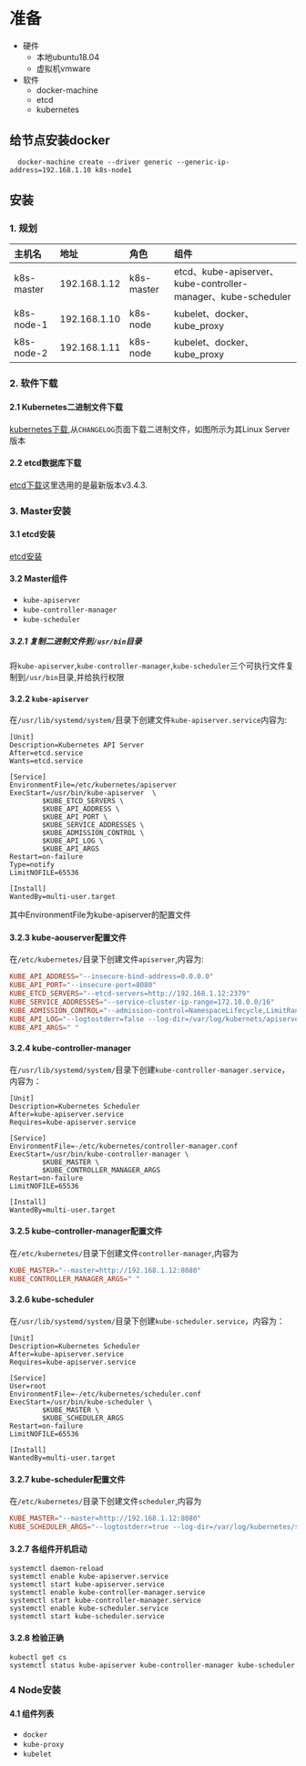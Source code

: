 # 准备

- 硬件
  - 本地ubuntu18.04
  - 虚拟机vmware
- 软件
  - docker-machine
  - etcd
  - kubernetes

## 给节点安装docker

```shell
  docker-machine create --driver generic --generic-ip-address=192.168.1.10 k8s-node1
```

## 安装

### 1. 规划

| 主机名     | 地址         | 角色       | 组件                                                          |
| :--------- | :----------- | :--------- | :------------------------------------------------------------ |
| k8s-master | 192.168.1.12 | k8s-master | etcd、kube-apiserver、kube-controller-manager、kube-scheduler |
| k8s-node-1 | 192.168.1.10 | k8s-node   | kubelet、docker、kube_proxy                                   |
| k8s-node-2 | 192.168.1.11 | k8s-node   | kubelet、docker、kube_proxy                                   |

### 2. 软件下载

#### 2.1 Kubernetes二进制文件下载

[kubernetes下载](https://github.com/kubernetes/kubernetes/releases),从`CHANGELOG`页面下载二进制文件，如图所示为其Linux Server版本

#### 2.2 etcd数据库下载

[etcd下载](https://github.com/coreos/etcd/releases/)这里选用的是最新版本v3.4.3.

### 3. Master安装

#### 3.1 etcd安装

[etcd安装](/k8s/etcd安装.md)

#### 3.2 Master组件

- `kube-apiserver`
- `kube-controller-manager`
- `kube-scheduler`

##### 3.2.1 复制二进制文件到`/usr/bin`目录

将`kube-apiserver`,`kube-controller-manager`,`kube-scheduler`三个可执行文件复制到`/usr/bin`目录,并给执行权限

#### 3.2.2 `kube-apiserver`

在`/usr/lib/systemd/system/`目录下创建文件`kube-apiserver.service`内容为:

```systemd
[Unit]
Description=Kubernetes API Server
After=etcd.service
Wants=etcd.service

[Service]
EnvironmentFile=/etc/kubernetes/apiserver
ExecStart=/usr/bin/kube-apiserver  \
        $KUBE_ETCD_SERVERS \
        $KUBE_API_ADDRESS \
        $KUBE_API_PORT \
        $KUBE_SERVICE_ADDRESSES \
        $KUBE_ADMISSION_CONTROL \
        $KUBE_API_LOG \
        $KUBE_API_ARGS 
Restart=on-failure
Type=notify
LimitNOFILE=65536

[Install]
WantedBy=multi-user.target
```

其中EnvironmentFile为kube-apiserver的配置文件

#### 3.2.3 kube-aouserver配置文件

在`/etc/kubernetes/`目录下创建文件`apiserver`,内容为:

```conf
KUBE_API_ADDRESS="--insecure-bind-address=0.0.0.0"
KUBE_API_PORT="--insecure-port=8080"
KUBE_ETCD_SERVERS="--etcd-servers=http://192.168.1.12:2379"
KUBE_SERVICE_ADDRESSES="--service-cluster-ip-range=172.18.0.0/16"
KUBE_ADMISSION_CONTROL="--admission-control=NamespaceLifecycle,LimitRanger,SecurityContextDeny,ServiceAccount,ResourceQuota"
KUBE_API_LOG="--logtostderr=false --log-dir=/var/log/kubernets/apiserver --v=2"
KUBE_API_ARGS=" "
```

#### 3.2.4 kube-controller-manager

在`/usr/lib/systemd/system/`目录下创建`kube-controller-manager.service`，内容为：

```systemd
[Unit]
Description=Kubernetes Scheduler
After=kube-apiserver.service 
Requires=kube-apiserver.service

[Service]
EnvironmentFile=-/etc/kubernetes/controller-manager.conf
ExecStart=/usr/bin/kube-controller-manager \
        $KUBE_MASTER \
        $KUBE_CONTROLLER_MANAGER_ARGS
Restart=on-failure
LimitNOFILE=65536

[Install]
WantedBy=multi-user.target
```

#### 3.2.5 kube-controller-manager配置文件

在`/etc/kubernetes/`目录下创建文件`controller-manager`,内容为

```conf
KUBE_MASTER="--master=http://192.168.1.12:8080"
KUBE_CONTROLLER_MANAGER_ARGS=" "
```

#### 3.2.6 kube-scheduler

在`/usr/lib/systemd/system/`目录下创建`kube-scheduler.service`，内容为：

```systemd
[Unit]
Description=Kubernetes Scheduler
After=kube-apiserver.service 
Requires=kube-apiserver.service

[Service]
User=root
EnvironmentFile=-/etc/kubernetes/scheduler.conf
ExecStart=/usr/bin/kube-scheduler \
        $KUBE_MASTER \
        $KUBE_SCHEDULER_ARGS
Restart=on-failure
LimitNOFILE=65536

[Install]
WantedBy=multi-user.target
```

#### 3.2.7 kube-scheduler配置文件

在`/etc/kubernetes/`目录下创建文件`scheduler`,内容为

```conf
KUBE_MASTER="--master=http://192.168.1.12:8080"
KUBE_SCHEDULER_ARGS="--logtostderr=true --log-dir=/var/log/kubernetes/scheduler --v=2"
```

#### 3.2.7 各组件开机启动

```shell
systemctl daemon-reload
systemctl enable kube-apiserver.service
systemctl start kube-apiserver.service
systemctl enable kube-controller-manager.service
systemctl start kube-controller-manager.service
systemctl enable kube-scheduler.service
systemctl start kube-scheduler.service
```

#### 3.2.8 检验正确

```shell
kubectl get cs
systemctl status kube-apiserver kube-controller-manager kube-scheduler
```

### 4 Node安装

#### 4.1 组件列表

- `docker`
- `kube-proxy`
- `kubelet`
